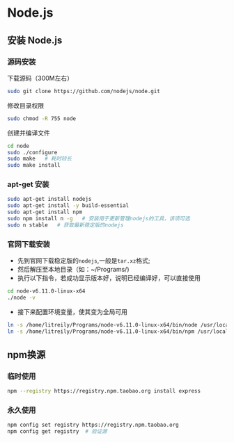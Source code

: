 # Node.js

<!-- toc -->

## 安装 Node.js

### 源码安装

下载源码（300M左右）

``` bash
sudo git clone https://github.com/nodejs/node.git
```

修改目录权限

``` bash
sudo chmod -R 755 node
```

创建并编译文件

``` bash
cd node
sudo ./configure
sudo make   # 耗时较长
sudo make install
```

### apt-get 安装

``` bash
sudo apt-get install nodejs
sudo apt-get install -y build-essential
sudo apt-get install npm
sudo npm install n -g   # 安装用于更新管理nodejs的工具，该项可选
sudo n stable   # 获取最新稳定版的nodejs
```

### 官网下载安装

* 先到官网下载稳定版的`nodejs`,一般是`tar.xz`格式;
* 然后解压至本地目录（如：~/Programs/)
* 执行以下指令，若成功显示版本好，说明已经编译好，可以直接使用

``` bash
cd node-v6.11.0-linux-x64
./node -v
```

* 接下来配置环境变量，使其变为全局可用

``` bash
ln -s /home/litreily/Programs/node-v6.11.0-linux-x64/bin/node /usr/local/bin/node
ln -s /home/litreily/Programs/node-v6.11.0-linux-x64/bin/npm /usr/local/bin/npm
```

## npm换源

### 临时使用

``` bash
npm --registry https://registry.npm.taobao.org install express
```

### 永久使用

``` bash
npm config set registry https://registry.npm.taobao.org
npm config get registry  # 验证源
```